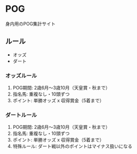 # POG

身内用のPOG集計サイト

## ルール

- オッズ
- ダート

### オッズルール

1. POG期間: 2歳6月〜3歳10月（天皇賞・秋まで）
2. 指名馬: 重複なし・10頭ずつ
3. ポイント: 単勝オッズ x 収得賞金（5着まで）

### ダートルール

1. POG期間: 2歳6月〜3歳10月（天皇賞・秋まで）
2. 指名馬: 重複なし・10頭ずつ
3. ポイント: 単勝オッズ x 収得賞金（5着まで）
4. 特殊ルール: ダート戦以外のポイントはマイナス扱いになる
